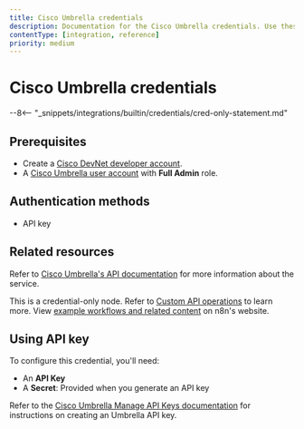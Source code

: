 ```yaml
---
title: Cisco Umbrella credentials
description: Documentation for the Cisco Umbrella credentials. Use these credentials to authenticate Cisco Umbrella in n8n, a workflow automation platform.
contentType: [integration, reference]
priority: medium
---
```


# Cisco Umbrella credentials

--8<-- "_snippets/integrations/builtin/credentials/cred-only-statement.md"

## Prerequisites

- Create a [Cisco DevNet developer account](https://developer.cisco.com).
- A [Cisco Umbrella user account](https://umbrella.cisco.com/) with **Full Admin** role.

## Authentication methods

- API key

## Related resources

Refer to [Cisco Umbrella's API documentation](https://developer.cisco.com/docs/cloud-security/) for more information about the service.

This is a credential-only node. Refer to [Custom API operations](/integrations/custom-operations.md) to learn more. View [example workflows and related content](https://n8n.io/integrations/cisco-umbrella/) on n8n's website.

## Using API key

To configure this credential, you'll need:

- An **API Key**
- A **Secret**: Provided when you generate an API key

Refer to the [Cisco Umbrella Manage API Keys documentation](https://developer.cisco.com/docs/cloud-security/authentication/#manage-api-keys) for instructions on creating an Umbrella API key.
